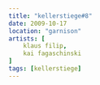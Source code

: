 ```yaml
---
title: "kellerstiege#8"
date: 2009-10-17
location: "garnison"
artists: [
    klaus filip,
    kai fagaschinski 
]
tags: [kellerstiege]
---
```

